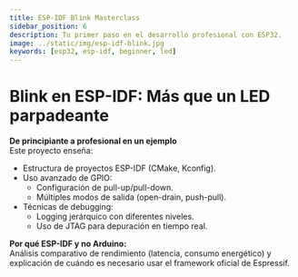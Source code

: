 ```yaml
---
title: ESP-IDF Blink Masterclass
sidebar_position: 6
description: Tu primer paso en el desarrollo profesional con ESP32.
image: ../static/img/esp-idf-blink.jpg
keywords: [esp32, esp-idf, beginner, led]
---
```


# Blink en ESP-IDF: Más que un LED parpadeante

**De principiante a profesional en un ejemplo**  
Este proyecto enseña:

- Estructura de proyectos ESP-IDF (CMake, Kconfig).
- Uso avanzado de GPIO:
  - Configuración de pull-up/pull-down.
  - Múltiples modos de salida (open-drain, push-pull).
- Técnicas de debugging:
  - Logging jerárquico con diferentes niveles.
  - Uso de JTAG para depuración en tiempo real.

**Por qué ESP-IDF y no Arduino:**  
Análisis comparativo de rendimiento (latencia, consumo energético) y explicación de cuándo es necesario usar el framework oficial de Espressif.